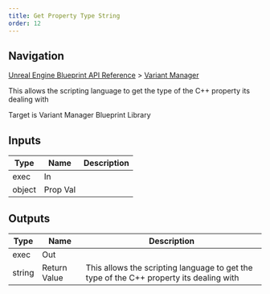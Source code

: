 ```yaml
---
title: Get Property Type String
order: 12
---
```

## Navigation

[Unreal Engine Blueprint API Reference](https://dev.epicgames.com/documentation/en-us/unreal-engine/BlueprintAPI) > [Variant Manager](https://dev.epicgames.com/documentation/en-us/unreal-engine/BlueprintAPI/VariantManager)

This allows the scripting language to get the type of the C++ property its dealing with

Target is Variant Manager Blueprint Library

## Inputs

| Type | Name | Description |
| --- | --- | --- |
| exec | In |  |
| object | Prop Val |  |

## Outputs

| Type | Name | Description |
| --- | --- | --- |
| exec | Out |  |
| string | Return Value | This allows the scripting language to get the type of the C++ property its dealing with |
